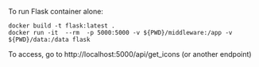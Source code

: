 To run Flask container alone:
```
docker build -t flask:latest .
docker run -it  --rm  -p 5000:5000 -v ${PWD}/middleware:/app -v ${PWD}/data:/data flask
```
To access, go to http://localhost:5000/api/get_icons (or another endpoint)